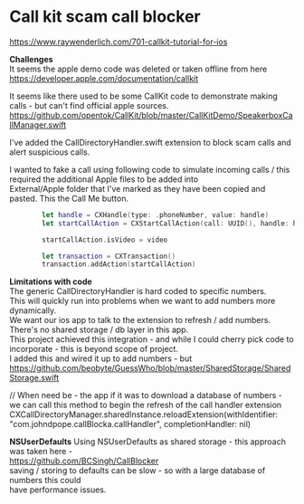 # Call kit scam call blocker      
https://www.raywenderlich.com/701-callkit-tutorial-for-ios            

      
**Challenges**      
It seems the apple demo code was deleted or taken offline from here
https://developer.apple.com/documentation/callkit      
      
It seems like there used to be some CallKit code to demonstrate making calls - but can't find official apple sources.      
https://github.com/opentok/CallKit/blob/master/CallKitDemo/SpeakerboxCallManager.swift      
      
      
I've added the CallDirectoryHandler.swift extension to block scam calls and alert suspicious calls.      
      
I wanted to fake a call using following code to simulate incoming calls / this required the additional Apple files to be added into       
External/Apple folder that I've marked as they have been copied and pasted. 
This the Call Me button. 
      
````swift
        let handle = CXHandle(type: .phoneNumber, value: handle)
        let startCallAction = CXStartCallAction(call: UUID(), handle: handle)

        startCallAction.isVideo = video

        let transaction = CXTransaction()
        transaction.addAction(startCallAction)
````

   
      
      
**Limitations with code**      
The generic CallDirectoryHandler is hard coded to specific numbers.      
This will quickly run into problems when we want to add numbers more dynamically.      
We want our ios app to talk to the extension to refresh / add numbers.      
There's no shared storage / db layer in this app.      
This project achieved this integration - and while I could cherry pick code to incorporate - this is beyond scope of project.   
I added this and wired it up to add numbers - but 
https://github.com/beobyte/GuessWho/blob/master/SharedStorage/SharedStorage.swift      



// When need be - the app if it was to download a database of numbers - we can call this method to begin the refresh of the call handler extension
CXCallDirectoryManager.sharedInstance.reloadExtension(withIdentifier: "com.johndpope.callBlocka.callHandler", completionHandler: nil)


**NSUserDefaults**
Using NSUserDefaults as shared storage - this approach was taken here -      
https://github.com/BCSingh/CallBlocker     
saving / storing to defaults can be slow - so with a large database of numbers this could      
have performance issues.      

